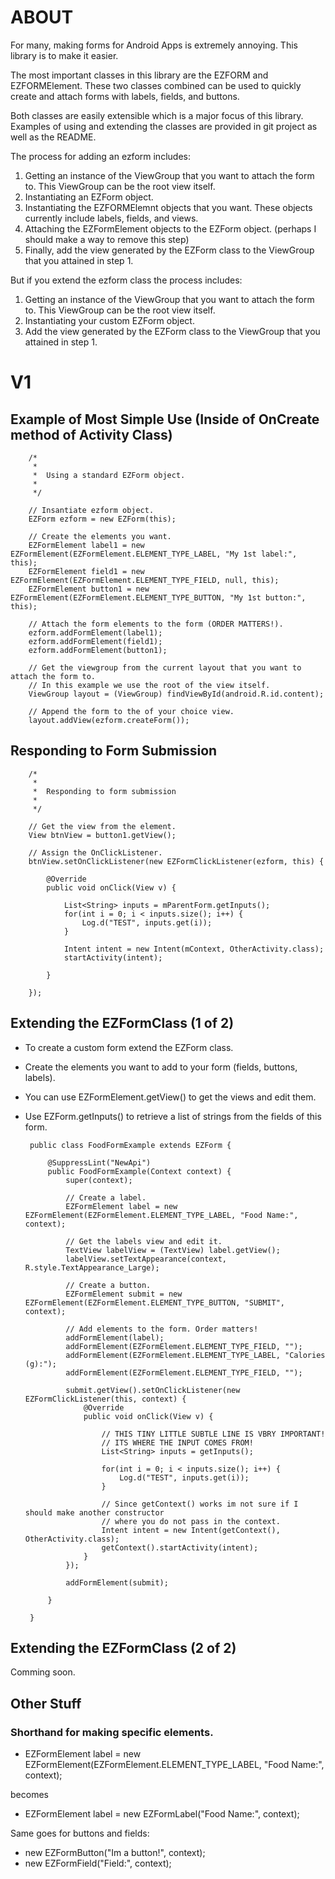 # ABOUT  

For many, making forms for Android Apps is extremely annoying. This library is to make it easier.  

The most important classes in this library are the EZFORM and EZFORMElement.
These two classes combined can be used to quickly create and attach forms
with labels, fields, and buttons.

Both classes are easily extensible which is a major focus of this library.
Examples of using and extending the classes are provided in git project as
well as the README.  

The process for adding an ezform includes:

1. Getting an instance of the ViewGroup that you want to attach the form to. This ViewGroup can be the root view itself.
2. Instantiating an EZForm object.
3. Instantiating the EZFORMElemnt objects that you want. These objects currently include labels, fields, and views.
4. Attaching the EZFormElement objects to the EZForm object. (perhaps I should make a way to remove this step)
5. Finally, add the view generated by the EZForm class to the ViewGroup that you attained in step 1.

But if you extend the ezform class the process includes:

1. Getting an instance of the ViewGroup that you want to attach the form to. This ViewGroup can be the root view itself.
2. Instantiating your custom EZForm object.
2. Add the view generated by the EZForm class to the ViewGroup that you attained in step 1.

# V1  


## Example of Most Simple Use (Inside of OnCreate method of Activity Class)

		/*
		 * 
		 *  Using a standard EZForm object.
		 *  
		 */
		
		// Insantiate ezform object.
		EZForm ezform = new EZForm(this);
		
		// Create the elements you want.
		EZFormElement label1 = new EZFormElement(EZFormElement.ELEMENT_TYPE_LABEL, "My 1st label:", this);
		EZFormElement field1 = new EZFormElement(EZFormElement.ELEMENT_TYPE_FIELD, null, this);
		EZFormElement button1 = new EZFormElement(EZFormElement.ELEMENT_TYPE_BUTTON, "My 1st button:", this);

		// Attach the form elements to the form (ORDER MATTERS!).
		ezform.addFormElement(label1);
		ezform.addFormElement(field1);
		ezform.addFormElement(button1);
		
		// Get the viewgroup from the current layout that you want to attach the form to.
		// In this example we use the root of the view itself.
		ViewGroup layout = (ViewGroup) findViewById(android.R.id.content);
		
		// Append the form to the of your choice view.
		layout.addView(ezform.createForm());
		
## Responding to Form Submission

		/*
		 * 
		 *  Responding to form submission
		 *  
		 */

		// Get the view from the element.
		View btnView = button1.getView();
		
		// Assign the OnClickListener.
		btnView.setOnClickListener(new EZFormClickListener(ezform, this) {

			@Override
			public void onClick(View v) {
				
				List<String> inputs = mParentForm.getInputs();
				for(int i = 0; i < inputs.size(); i++) {
				    Log.d("TEST", inputs.get(i));	
				}
				
				Intent intent = new Intent(mContext, OtherActivity.class);
				startActivity(intent);
				
			}
			
		});
		
## Extending the EZFormClass (1 of 2)
 * To create a custom form extend the EZForm class.
 * Create the elements you want to add to your form (fields, buttons, labels).
 * You can use EZFormElement.getView() to get the views and edit them.
 * Use EZForm.getInputs() to retrieve a list of strings from the fields of this form.

		public class FoodFormExample extends EZForm {
		
			@SuppressLint("NewApi")
			public FoodFormExample(Context context) {
				super(context);
				
				// Create a label.
				EZFormElement label = new EZFormElement(EZFormElement.ELEMENT_TYPE_LABEL, "Food Name:", context);
				
				// Get the labels view and edit it.
				TextView labelView = (TextView) label.getView();
				labelView.setTextAppearance(context, R.style.TextAppearance_Large);
				
				// Create a button.
				EZFormElement submit = new EZFormElement(EZFormElement.ELEMENT_TYPE_BUTTON, "SUBMIT", context);
				
				// Add elements to the form. Order matters!
				addFormElement(label);
				addFormElement(EZFormElement.ELEMENT_TYPE_FIELD, "");
				addFormElement(EZFormElement.ELEMENT_TYPE_LABEL, "Calories (g):");
				addFormElement(EZFormElement.ELEMENT_TYPE_FIELD, "");
				
				submit.getView().setOnClickListener(new EZFormClickListener(this, context) { 
					@Override
					public void onClick(View v) {
						
						// THIS TINY LITTLE SUBTLE LINE IS VBRY IMPORTANT!
						// ITS WHERE THE INPUT COMES FROM!
						List<String> inputs = getInputs();
						
						for(int i = 0; i < inputs.size(); i++) {
						    Log.d("TEST", inputs.get(i));	
						}
						
						// Since getContext() works im not sure if I should make another constructor
						// where you do not pass in the context.
						Intent intent = new Intent(getContext(), OtherActivity.class);
						getContext().startActivity(intent);
					}
				});
				
				addFormElement(submit);
		
			}
		
		}


## Extending the EZFormClass (2 of 2)

Comming soon.  

## Other Stuff
### Shorthand for making specific elements.

* EZFormElement label = new EZFormElement(EZFormElement.ELEMENT_TYPE_LABEL, "Food Name:", context);

becomes

* EZFormElement label = new EZFormLabel("Food Name:", context);
	
Same goes for buttons and fields:
* new EZFormButton("Im a button!", context);
* new EZFormField("Field:", context);
	
		
		
